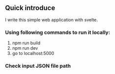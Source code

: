 ## Quick introduce
I write this simple web application with svelte.

### Using following commands to run it locally:
1. npm run build
2. npm run dev
3. go to localhost:5000

### Check input JSON file path


